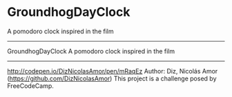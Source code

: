 # GroundhogDayClock
A pomodoro clock inspired in the film

- - - - - - - - - -

GroundhogDayClock
A pomodoro clock inspired in the film
- - - - - - - - - -
http://codepen.io/DizNicolasAmor/pen/mRaqEz
Author:  Diz, Nicolás Amor (https://github.com/DizNicolasAmor)
This project is a challenge posed by FreeCodeCamp.
